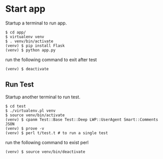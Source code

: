 # Start app

Startup a terminal to run app.

    $ cd app/
    $ virtualenv venv
    $ . venv/bin/activate
    (venv) $ pip install Flask
    (venv) $ python app.py 

run the following command to exit after test

    (venv) $ deactivate


## Run Test

Startup another terminal to run test.

    $ cd test
    $ ./virtualenv.pl venv
    $ source venv/bin/activate
    (venv) $ cpanm Test::Base Test::Deep LWP::UserAgent Smart::Comments JSON
    (venv) $ prove -v
    (venv) $ perl t/test.t # to run a single test 

run the following command to exist perl

    (venv) $ source venv/bin/deactivate
